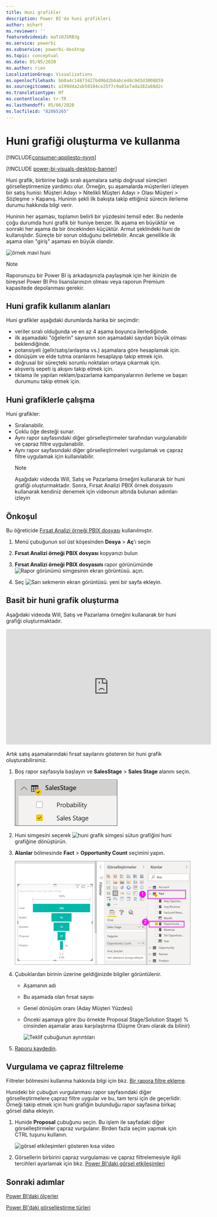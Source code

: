 ```yaml
---
title: Huni grafikler
description: Power BI'da huni grafikleri
author: mihart
ms.reviewer: ''
featuredvideoid: maTzOJSRB3g
ms.service: powerbi
ms.subservice: powerbi-desktop
ms.topic: conceptual
ms.date: 05/05/2020
ms.author: rien
LocalizationGroup: Visualizations
ms.openlocfilehash: b60a4c14873427bd06d2b6abce48c9d3d3008859
ms.sourcegitcommit: a199dda2ab50184ce25f7c9a01e7ada382a88d2c
ms.translationtype: HT
ms.contentlocale: tr-TR
ms.lasthandoff: 05/06/2020
ms.locfileid: "82865265"
---
```

# <a name="create-and-use-funnel-charts"></a>Huni grafiği oluşturma ve kullanma

[!INCLUDE[consumer-appliesto-nyyn](../includes/consumer-appliesto-nyyn.md)]

[!INCLUDE [power-bi-visuals-desktop-banner](../includes/power-bi-visuals-desktop-banner.md)]

Huni grafik, birbirine bağlı sıralı aşamalara sahip doğrusal süreçleri görselleştirmenize yardımcı olur. Örneğin, şu aşamalarda müşterileri izleyen bir satış hunisi: Müşteri Adayı \> Nitelikli Müşteri Adayı \> Olası Müşteri \> Sözleşme \> Kapanış.  Huninin şekli ilk bakışta takip ettiğiniz sürecin ilerleme durumu hakkında bilgi verir.

Huninin her aşaması, toplamın belirli bir yüzdesini temsil eder. Bu nedenle çoğu durumda huni grafik bir huniye benzer. İlk aşama en büyüktür ve sonraki her aşama da bir öncekinden küçüktür.  Armut şeklindeki huni de kullanışlıdır. Süreçte bir sorun olduğunu belirtebilir.  Ancak genellikle ilk aşama olan "giriş" aşaması en büyük olandır.

![örnek mavi huni](media/power-bi-visualization-funnel-charts/funnelplain.png)

> [!NOTE]
> Raporunuzu bir Power BI iş arkadaşınızla paylaşmak için her ikinizin de bireysel Power BI Pro lisanslarınızın olması veya raporun Premium kapasitede depolanması gerekir.    

## <a name="when-to-use-a-funnel-chart"></a>Huni grafik kullanım alanları
Huni grafikler aşağıdaki durumlarda harika bir seçimdir:

* veriler sıralı olduğunda ve en az 4 aşama boyunca ilerlediğinde.
* ilk aşamadaki "öğelerin" sayısının son aşamadaki sayıdan büyük olması beklendiğinde.
* potansiyeli (gelir/satış/anlaşma vs.) aşamalara göre hesaplamak için.
* dönüşüm ve elde tutma oranlarını hesaplayıp takip etmek için.
* doğrusal bir süreçteki sorunlu noktaları ortaya çıkarmak için.
* alışveriş sepeti iş akışını takip etmek için.
* tıklama ile yapılan reklam/pazarlama kampanyalarının ilerleme ve başarı durumunu takip etmek için.

## <a name="working-with-funnel-charts"></a>Huni grafiklerle çalışma
Huni grafikler:

* Sıralanabilir.
* Çoklu öğe desteği sunar.
* Aynı rapor sayfasındaki diğer görselleştirmeler tarafından vurgulanabilir ve çapraz filtre uygulanabilir.
* Aynı rapor sayfasındaki diğer görselleştirmeleri vurgulamak ve çapraz filtre uygulamak için kullanılabilir.
   > [!NOTE]
   > Aşağıdaki videoda Will, Satış ve Pazarlama örneğini kullanarak bir huni grafiği oluşturmaktadır. Sonra, Fırsat Analizi PBIX örnek dosyasını kullanarak kendiniz denemek için videonun altında bulunan adımları izleyin
   > 
   > 
## <a name="prerequisite"></a>Önkoşul

Bu öğreticide [Fırsat Analizi örneği PBIX dosyası](https://download.microsoft.com/download/9/1/5/915ABCFA-7125-4D85-A7BD-05645BD95BD8/Opportunity%20Analysis%20Sample%20PBIX.pbix
) kullanılmıştır.

1. Menü çubuğunun sol üst köşesinden **Dosya** > **Aç**’ı seçin
   
2. **Fırsat Analizi örneği PBIX dosyası** kopyanızı bulun

1. **Fırsat Analizi örneği PBIX dosyasını** rapor görünümünde ![Rapor görünümü simgesinin ekran görüntüsü.](media/power-bi-visualization-kpi/power-bi-report-view.png) açın.

1. Seç ![Sarı sekmenin ekran görüntüsü.](media/power-bi-visualization-kpi/power-bi-yellow-tab.png) yeni bir sayfa ekleyin.


## <a name="create-a-basic-funnel-chart"></a>Basit bir huni grafik oluşturma
Aşağıdaki videoda Will, Satış ve Pazarlama örneğini kullanarak bir huni grafiği oluşturmaktadır.

<iframe width="560" height="315" src="https://www.youtube.com/embed/qKRZPBnaUXM" frameborder="0" allow="autoplay; encrypted-media" allowfullscreen></iframe>


Artık satış aşamalarındaki fırsat sayılarını gösteren bir huni grafik oluşturabilirsiniz.

1. Boş rapor sayfasıyla başlayın ve **SalesStage** \> **Sales Stage** alanını seçin.
   
    ![Satış Aşaması’nı seç](media/power-bi-visualization-funnel-charts/funnelselectfield-new.png)

1. Huni simgesini seçerek ![huni grafik simgesi](media/power-bi-visualization-funnel-charts/power-bi-funnel-icon.png) sütun grafiğini huni grafiğine dönüştürün.

2. **Alanlar** bölmesinde **Fact** \> **Opportunity Count** seçimini yapın.
   
    ![huni grafik oluşturma](media/power-bi-visualization-funnel-charts/power-bi-funnel-2.png)
4. Çubuklardan birinin üzerine geldiğinizde bilgiler görüntülenir.
   
   * Aşamanın adı
   * Bu aşamada olan fırsat sayısı
   * Genel dönüşüm oranı (Aday Müşteri Yüzdesi) 
   * Önceki aşamaya göre (bu örnekte Proposal Stage/Solution Stage) % cinsinden aşamalar arası karşılaştırma (Düşme Oranı olarak da bilinir)
     
     ![Teklif çubuğunun ayrıntıları](media/power-bi-visualization-funnel-charts/funnelhover-new.png)

6. [Raporu kaydedin](../service-report-save.md).

## <a name="highlighting-and-cross-filtering"></a>Vurgulama ve çapraz filtreleme
Filtreler bölmesini kullanma hakkında bilgi için bkz. [Bir rapora filtre ekleme](../power-bi-report-add-filter.md).

Hunideki bir çubuğun vurgulanması rapor sayfasındaki diğer görselleştirmelere çapraz filtre uygular ve bu, tam tersi için de geçerlidir. Örneği takip etmek için huni grafiğin bulunduğu rapor sayfasına birkaç görsel daha ekleyin.

1. Hunide **Proposal** çubuğunu seçin. Bu işlem ile sayfadaki diğer görselleştirmeler çapraz vurgulanır. Birden fazla seçim yapmak için CTRL tuşunu kullanın.
   
   ![görsel etkileşimleri gösteren kısa video](media/power-bi-visualization-funnel-charts/funnelchartnoowl.gif)
2. Görsellerin birbirini çapraz vurgulaması ve çapraz filtrelemesiyle ilgili tercihleri ayarlamak için bkz. [Power BI'daki görsel etkileşimleri](../service-reports-visual-interactions.md)

## <a name="next-steps"></a>Sonraki adımlar

[Power BI’daki ölçerler](power-bi-visualization-radial-gauge-charts.md)

[Power BI'daki görselleştirme türleri](power-bi-visualization-types-for-reports-and-q-and-a.md)

